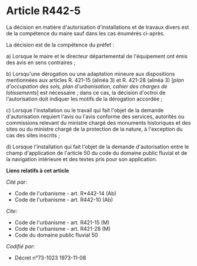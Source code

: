 # Article R442-5

La décision en matière d'autorisation d'installations et de travaux divers est de la compétence du maire sauf dans les cas
énumérés ci-après.

La décision est de la compétence du préfet :

a) Lorsque le maire et le directeur départemental de l'équipement ont émis des avis en sens contraires ;

b) Lorsqu'une dérogation ou une adaptation mineure aux dispositions mentionnées aux articles R. 421-15 (alinéa 3) et R.
421-28 (alinéa 3) [*plan d'occupation des sols, plan d'urbanisation, cahier des charges de lotissements*] est nécessaire ;
dans ce cas, la décision d'octroi de l'autorisation doit indiquer les motifs de la dérogation accordée ;

c) Lorsque l'installation ou le travail qui fait l'objet de la demande d'autorisation requiert l'avis ou l'avis conforme des
services, autorités ou commissions relevant du ministre chargé des monuments historiques et des sites ou du ministre chargé
de la protection de la nature, à l'exception du cas des sites inscrits ;

d) Lorsque l'installation qui fait l'objet de la demande d'autorisation entre le champ d'application de l'article 50 du code
du domaine public fluvial et de la navigation intérieure et des textes pris pour son application.

**Liens relatifs à cet article**

_Cité par_:

  - Code de l'urbanisme - art. R*442-14 (Ab)
  - Code de l'urbanisme - art. R442-10 (Ab)

_Cite_:

  - Code de l'urbanisme - art. R421-15 (M)
  - Code de l'urbanisme - art. R421-28 (M)
  - Code du domaine public fluvial 50

_Codifié par_:

  - Décret n°73-1023 1973-11-08
